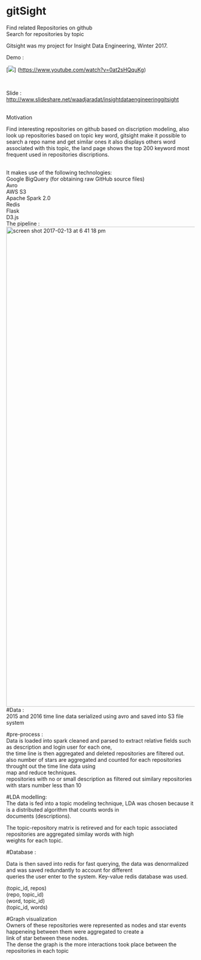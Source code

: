 # gitSight <br /> 
Find related Repositories on github <br /> 
Search for repositories by topic <br /> 

Gitsight was my project for Insight Data Engineering, Winter 2017. <br /> 

Demo : <br /> 

[![](http://img.youtube.com/vi/0at2sHQquKg/0.jpg)]
(https://www.youtube.com/watch?v=0at2sHQquKg)

 <br /> 

Slide : <br /> 
http://www.slideshare.net/waadjaradat/insightdataengineeringgitsight <br /> 


 <br /> 
Motivation

Find interesting repositories on github based on discription modeling, also look up repositories based on topic key word, gitsight make it possible to search a repo name and get similar ones it also displays others word associated with this topic, the land page shows the top 200 keyword most frequent used in repositories discriptions. 

 <br />
It makes use of the following technologies:
 <br />
Google BigQuery (for obtaining raw GitHub source files) <br />
Avro <br />
AWS S3 <br />
Apache Spark 2.0 <br />
Redis  <br />
Flask  <br />
D3.js  <br />
The pipeline :
<br />
<img width="1279" alt="screen shot 2017-02-13 at 6 41 18 pm" src="https://cloud.githubusercontent.com/assets/8670178/22912783/1089051a-f21c-11e6-9f95-fae81be8967d.png">

<br />
#Data : <br />
2015 and 2016 time line data serialized using avro and saved into S3 file system <br />

#pre-process :<br />
Data is loaded into spark cleaned and parsed to extract relative fields such as description and login user for each one, <br />
the time line is then aggregated and deleted repositories are filtered out. <br />
also number of stars are aggregated and counted for each repositories throught out the time line data using<br />
map and reduce techniques. <br />
repositories with no or small description as filtered out similary repositories with stars number less than 10 <br />

#LDA modelling: <br />
The data is fed into a topic modeling technique, LDA was chosen because it is a distributed algorithm that counts words in<br /> documents (descriptions).<br />

The topic-repository matrix is retireved and for each topic associated repositories are aggregated similay words with high<br /> weights for each topic. <br />

#Database :<br />

Data is then saved into redis for fast querying, the data was denormalized and was saved redundantly to account for different <br />
queries the user enter to the system. Key-value redis database was used. <br />

(topic_id, repos)<br />
(repo, topic_id)<br />
(word, topic_id)<br />
(topic_id, words) <br />


#Graph visualization <br />
Owners of these repositories were represented as nodes and star events happeneing between them were aggregated to create a <br /> link of star between these nodes. <br />
The dense the graph is the more interactions took place between the repositories in each topic <br />



